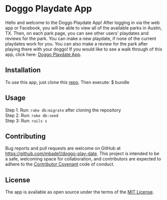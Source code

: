 # Doggo Playdate App
Hello and welcome to the Doggo Playdate App! After logging in via the web app or Facebook, you will be able to view all of the available parks in Austin, TX. Then, on each park page, you can see other users' playdates and reviews for the park. You can make a new playdate, if none of the current playdates work for you. You can also make a review for the park after playing there with your doggo! If you would like to see a walk through of this app, click here: [Doggo Playdate App](https://www.youtube.com/watch?v=R6iXLOJSrwY&feature=youtu.be).

## Installation
To use this app, just clone this [repo](https://github.com/mbade1/doggo-play-date).
Then execute:
    $ bundle

## Usage

Step 1. Run: `rake db:migrate` after cloning the repository<br>
Step 2. Run: `rake db:seed` <br>
Step 3: Run: `rails s`

## Contributing

Bug reports and pull requests are welcome on GitHub at https://github.com/mbade1/doggo-play-date. This project is intended to be a safe, welcoming space for collaboration, and contributors are expected to adhere to the [Contributor Covenant](http://contributor-covenant.org) code of conduct.

## License

The app is available as open source under the terms of the [MIT License](http://opensource.org/licenses/MIT).